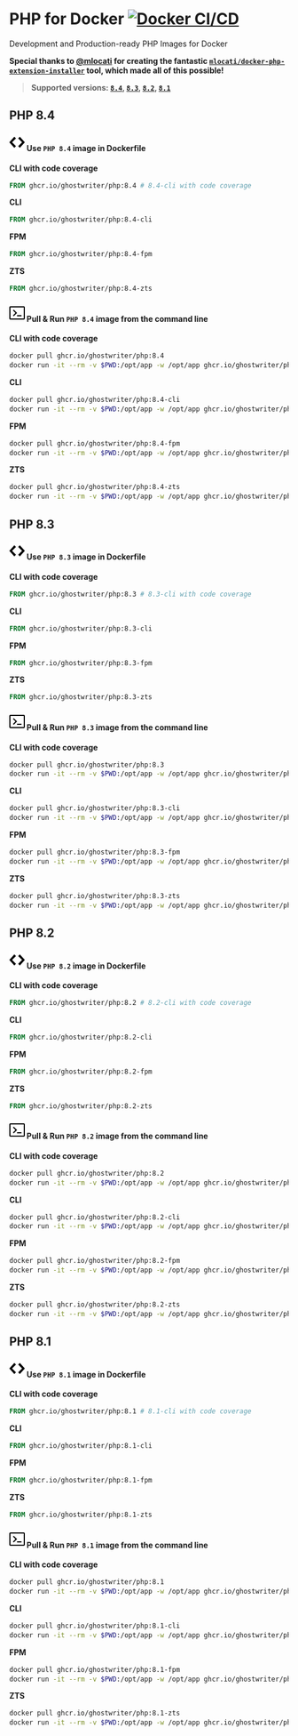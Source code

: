 # PHP for Docker [![Docker CI/CD](https://github.com/ghostwriter/php/actions/workflows/docker-build-push.yml/badge.svg)](https://github.com/ghostwriter/php/actions/workflows/docker-build-push.yml)

Development and Production-ready PHP Images for Docker

**Special thanks to [@mlocati](https://github.com/mlocati) for creating the fantastic [`mlocati/docker-php-extension-installer`](https://github.com/mlocati/docker-php-extension-installer) tool, which made all of this possible!**

> **Supported versions: [`8.4`](#-use-php-84-image-in-dockerfile), [`8.3`](#-use-php-83-image-in-dockerfile), [`8.2`](#-use-php-82-image-in-dockerfile), [`8.1`](#-use-php-81-image-in-dockerfile)**

## PHP 8.4

#### ![Code](resource/icons/code.svg) Use `PHP 8.4` image in Dockerfile

**CLI with code coverage**
```Dockerfile
FROM ghcr.io/ghostwriter/php:8.4 # 8.4-cli with code coverage
```
**CLI**
```Dockerfile
FROM ghcr.io/ghostwriter/php:8.4-cli
```
**FPM**
```Dockerfile
FROM ghcr.io/ghostwriter/php:8.4-fpm
```
**ZTS**
```Dockerfile
FROM ghcr.io/ghostwriter/php:8.4-zts
```

#### ![Terminal](resource/icons/terminal.svg) Pull & Run `PHP 8.4` image from the command line

**CLI with code coverage**
```sh
docker pull ghcr.io/ghostwriter/php:8.4
docker run -it --rm -v $PWD:/opt/app -w /opt/app ghcr.io/ghostwriter/php:8.4 php -v
```
**CLI**
```sh
docker pull ghcr.io/ghostwriter/php:8.4-cli
docker run -it --rm -v $PWD:/opt/app -w /opt/app ghcr.io/ghostwriter/php:8.4-cli php -v
```
**FPM**
```sh
docker pull ghcr.io/ghostwriter/php:8.4-fpm
docker run -it --rm -v $PWD:/opt/app -w /opt/app ghcr.io/ghostwriter/php:8.4-fpm php -v
```
**ZTS**
```sh
docker pull ghcr.io/ghostwriter/php:8.4-zts
docker run -it --rm -v $PWD:/opt/app -w /opt/app ghcr.io/ghostwriter/php:8.4-zts php -v
```


## PHP 8.3

#### ![Code](resource/icons/code.svg) Use `PHP 8.3` image in Dockerfile

**CLI with code coverage**
```Dockerfile
FROM ghcr.io/ghostwriter/php:8.3 # 8.3-cli with code coverage
```
**CLI**
```Dockerfile
FROM ghcr.io/ghostwriter/php:8.3-cli
```
**FPM**
```Dockerfile
FROM ghcr.io/ghostwriter/php:8.3-fpm
```
**ZTS**
```Dockerfile
FROM ghcr.io/ghostwriter/php:8.3-zts
```

#### ![Terminal](resource/icons/terminal.svg) Pull & Run `PHP 8.3` image from the command line

**CLI with code coverage**
```sh
docker pull ghcr.io/ghostwriter/php:8.3
docker run -it --rm -v $PWD:/opt/app -w /opt/app ghcr.io/ghostwriter/php:8.3 php -v
```
**CLI**
```sh
docker pull ghcr.io/ghostwriter/php:8.3-cli
docker run -it --rm -v $PWD:/opt/app -w /opt/app ghcr.io/ghostwriter/php:8.3-cli php -v
```
**FPM**
```sh
docker pull ghcr.io/ghostwriter/php:8.3-fpm
docker run -it --rm -v $PWD:/opt/app -w /opt/app ghcr.io/ghostwriter/php:8.3-fpm php -v
```
**ZTS**
```sh
docker pull ghcr.io/ghostwriter/php:8.3-zts
docker run -it --rm -v $PWD:/opt/app -w /opt/app ghcr.io/ghostwriter/php:8.3-zts php -v
```


## PHP 8.2

#### ![Code](resource/icons/code.svg) Use `PHP 8.2` image in Dockerfile

**CLI with code coverage**
```Dockerfile
FROM ghcr.io/ghostwriter/php:8.2 # 8.2-cli with code coverage
```
**CLI**
```Dockerfile
FROM ghcr.io/ghostwriter/php:8.2-cli
```
**FPM**
```Dockerfile
FROM ghcr.io/ghostwriter/php:8.2-fpm
```
**ZTS**
```Dockerfile
FROM ghcr.io/ghostwriter/php:8.2-zts
```

#### ![Terminal](resource/icons/terminal.svg) Pull & Run `PHP 8.2` image from the command line

**CLI with code coverage**
```sh
docker pull ghcr.io/ghostwriter/php:8.2
docker run -it --rm -v $PWD:/opt/app -w /opt/app ghcr.io/ghostwriter/php:8.2 php -v
```
**CLI**
```sh
docker pull ghcr.io/ghostwriter/php:8.2-cli
docker run -it --rm -v $PWD:/opt/app -w /opt/app ghcr.io/ghostwriter/php:8.2-cli php -v
```
**FPM**
```sh
docker pull ghcr.io/ghostwriter/php:8.2-fpm
docker run -it --rm -v $PWD:/opt/app -w /opt/app ghcr.io/ghostwriter/php:8.2-fpm php -v
```
**ZTS**
```sh
docker pull ghcr.io/ghostwriter/php:8.2-zts
docker run -it --rm -v $PWD:/opt/app -w /opt/app ghcr.io/ghostwriter/php:8.2-zts php -v
```


## PHP 8.1

#### ![Code](resource/icons/code.svg) Use `PHP 8.1` image in Dockerfile

**CLI with code coverage**
```Dockerfile
FROM ghcr.io/ghostwriter/php:8.1 # 8.1-cli with code coverage
```
**CLI**
```Dockerfile
FROM ghcr.io/ghostwriter/php:8.1-cli
```
**FPM**
```Dockerfile
FROM ghcr.io/ghostwriter/php:8.1-fpm
```
**ZTS**
```Dockerfile
FROM ghcr.io/ghostwriter/php:8.1-zts
```

#### ![Terminal](resource/icons/terminal.svg) Pull & Run `PHP 8.1` image from the command line

**CLI with code coverage**
```sh
docker pull ghcr.io/ghostwriter/php:8.1
docker run -it --rm -v $PWD:/opt/app -w /opt/app ghcr.io/ghostwriter/php:8.1 php -v
```
**CLI**
```sh
docker pull ghcr.io/ghostwriter/php:8.1-cli
docker run -it --rm -v $PWD:/opt/app -w /opt/app ghcr.io/ghostwriter/php:8.1-cli php -v
```
**FPM**
```sh
docker pull ghcr.io/ghostwriter/php:8.1-fpm
docker run -it --rm -v $PWD:/opt/app -w /opt/app ghcr.io/ghostwriter/php:8.1-fpm php -v
```
**ZTS**
```sh
docker pull ghcr.io/ghostwriter/php:8.1-zts
docker run -it --rm -v $PWD:/opt/app -w /opt/app ghcr.io/ghostwriter/php:8.1-zts php -v
```

